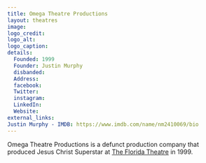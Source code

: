```yaml
---
title: Omega Theatre Productions
layout: theatres
image: 
logo_credit:
logo_alt:
logo_caption:
details:
  Founded: 1999
  Founder: Justin Murphy
  disbanded: 
  Address: 
  facebook: 
  Twitter: 
  instagram: 
  LinkedIn: 
  Website: 
external_links: 
Justin Murphy - IMDB: https://www.imdb.com/name/nm2410069/bio
---
```

Omega Theatre Productions is a defunct production company that produced Jesus Christ Superstar at [The Florida Theatre](The_Florida_Theatre) in 1999.
